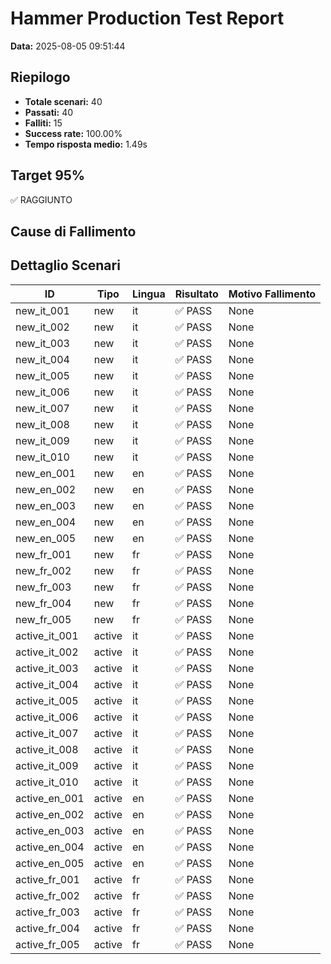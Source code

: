 # Hammer Production Test Report

**Data:** 2025-08-05 09:51:44

## Riepilogo

- **Totale scenari:** 40
- **Passati:** 40
- **Falliti:** 15
- **Success rate:** 100.00%
- **Tempo risposta medio:** 1.49s

## Target 95%

✅ RAGGIUNTO

## Cause di Fallimento


## Dettaglio Scenari

| ID | Tipo | Lingua | Risultato | Motivo Fallimento |
|----|------|--------|-----------|-------------------|
| new_it_001 | new | it | ✅ PASS | None |
| new_it_002 | new | it | ✅ PASS | None |
| new_it_003 | new | it | ✅ PASS | None |
| new_it_004 | new | it | ✅ PASS | None |
| new_it_005 | new | it | ✅ PASS | None |
| new_it_006 | new | it | ✅ PASS | None |
| new_it_007 | new | it | ✅ PASS | None |
| new_it_008 | new | it | ✅ PASS | None |
| new_it_009 | new | it | ✅ PASS | None |
| new_it_010 | new | it | ✅ PASS | None |
| new_en_001 | new | en | ✅ PASS | None |
| new_en_002 | new | en | ✅ PASS | None |
| new_en_003 | new | en | ✅ PASS | None |
| new_en_004 | new | en | ✅ PASS | None |
| new_en_005 | new | en | ✅ PASS | None |
| new_fr_001 | new | fr | ✅ PASS | None |
| new_fr_002 | new | fr | ✅ PASS | None |
| new_fr_003 | new | fr | ✅ PASS | None |
| new_fr_004 | new | fr | ✅ PASS | None |
| new_fr_005 | new | fr | ✅ PASS | None |
| active_it_001 | active | it | ✅ PASS | None |
| active_it_002 | active | it | ✅ PASS | None |
| active_it_003 | active | it | ✅ PASS | None |
| active_it_004 | active | it | ✅ PASS | None |
| active_it_005 | active | it | ✅ PASS | None |
| active_it_006 | active | it | ✅ PASS | None |
| active_it_007 | active | it | ✅ PASS | None |
| active_it_008 | active | it | ✅ PASS | None |
| active_it_009 | active | it | ✅ PASS | None |
| active_it_010 | active | it | ✅ PASS | None |
| active_en_001 | active | en | ✅ PASS | None |
| active_en_002 | active | en | ✅ PASS | None |
| active_en_003 | active | en | ✅ PASS | None |
| active_en_004 | active | en | ✅ PASS | None |
| active_en_005 | active | en | ✅ PASS | None |
| active_fr_001 | active | fr | ✅ PASS | None |
| active_fr_002 | active | fr | ✅ PASS | None |
| active_fr_003 | active | fr | ✅ PASS | None |
| active_fr_004 | active | fr | ✅ PASS | None |
| active_fr_005 | active | fr | ✅ PASS | None |
